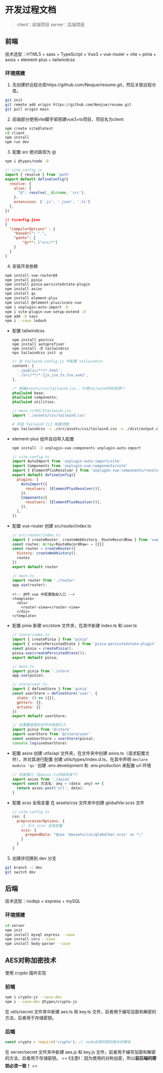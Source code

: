 # 开发过程文档

> client：前端项目
> server：后端项目

## 前端

技术选型：HTML5 + sass + TypeScript + Vue3 + vue-router + vite + pinia + axios + element-plus + tailwindcss

### 环境搭建

1. 先创建好远程仓库https://github.com/Neajue/resume.git，然后关联远程仓库。
  ```bash
  git init
  git remote add origin https://github.com/Neajue/resume.git 
  git pull origin main
  ```
2. 前端部分使用vite脚手架搭建vue3+ts项目，项目名为client
  ```bash
  npm create vite@latest
  cd client
  npm install
  npm run dev
  ```
3. 配置 src 绝对路径为 @
  ```bash
  npm i @types/node -D
  ```
  ```js
  // vite.config.js
  import { resolve } from 'path'
  export default defineConfig({
    resolve: {
      alias: {
        "@": resolve(__dirname, 'src'), 
      },
      extensions: ['.js', '.json', '.ts']
    },
  })
  ```
  ```json
  // tsconfig.json
  {
    "compilerOptions" : {
      "baseUrl": ".",
      "paths": {
          "@/*": ["src/*"]
      }
    }
  }
  ```
4. 安装开发依赖
  ```bash
  npm install vue-router@4
  npm install pinia
  npm install pinia-persistedstate-plugin
  npm install axios
  npm install qs
  npm install element-plus
  npm install @element-plus/icons-vue
  npm i unplugin-auto-import -D
  npm i vite-plugin-vue-setup-extend -D
  npm add -D sass 
  npm i --save lodash
  ```
  - 配置 tailwindcss
    ```
    npm install postcss
    npm install autoprefixer
    npm install -D tailwindcss
    npx tailwindcss init -p
    ```
    ```js
    // 在 tailwind.config.js 中配置 tailwindcss
    content: [
      './public/**/*.html',
      './src/**/*.{js,jsx,ts,tsx,vue}',
    ],
    ```
    ```css
    /* 新建assets/css/tailwind.css ，引用tailwind中的资源*/
    @tailwind base;
    @tailwind components;
    @tailwind utilities;
    ```
    ```js
    // main.ts中引入tailwind.css
    import './assets/css/tailwind.css'
    ```
    ```bash
    # 开启 Tailwind CLI 构建流程
    npx tailwindcss -i ./src/assets/css/tailwind.css -o ./dist/output.css --watch
    ```
  - element-plus 组件自动导入配置
    ```bash
    npm install -D unplugin-vue-components unplugin-auto-import
    ```
    ```js
    // vite.config.ts
    import AutoImport from 'unplugin-auto-import/vite'
    import Components from 'unplugin-vue-components/vite'
    import { ElementPlusResolver } from 'unplugin-vue-components/resolvers'
    export default defineConfig({
      plugins: [
        AutoImport({
          resolvers: [ElementPlusResolver()],
        }),
        Components({
          resolvers: [ElementPlusResolver()],
        }),
      ],
    })
    ```
  - 配置 vue-router
    创建 src/router/index.ts
    ```js
    // src/router/index.ts
    import { createRouter, createWebHistory, RouteRecordRaw } from 'vue-router'
    const routes: Array<RouteRecordRaw> = [{}]
    const router = createRouter({
      history: createWebHistory(), 
      routes
    })
    export default router
    ```
    ```js
    // main.ts
    import router from './router'
    app.use(router);
    ```
    ```vue
    <!-- APP.vue 中配置路由入口 -->
    <template>
      <div>
        <router-view></router-view>
      </div>
    </template>
    ```
  - 配置 pinia
    新建 src/store 文件夹，在其中新建 index.ts 和 user.ts
    ```js
    // store/index.ts
    import { createPinia } from "pinia"
    import { createPersistedState } from 'pinia-persistedstate-plugin'
    const pinia = createPinia();
    pinia.use(createPersistedState());
    export default pinia;
    ```
    ```js
    // main.ts
    import pinia from './store'
    app.use(pinia);
    ```
    ```js
    // store/user.ts
    import { defineStore } from 'pinia'
    const userStore = defineStore('user', {
      state: () => ({}),
      getters: {},
      actions: {}
    })
    export default userStore;
    ```
    ```js
    // 在需要使用的文件中局部引入
    import pinia from '@/store'
    import userStore from '@/store/user'
    const useUserStore = userStore(pinia);
    console.log(useUserStore)
    ```
  - 配置 axios
    创建 utils/api 文件夹，在文件夹中创建 axios.ts（请求配置文件），并对其进行配置
    创建 utils/types/index.d.ts，在其中声明 `declare module 'qs'`
    创建 .env.development 和 .env.production 来配置 url 环境
    ```js
    // 封装接口（在axios.ts同级目录下）
    import axios from './axios'
    export const 方法名: any = (data: any) => {
      return axios.post('url', data);
    }
    ```
  - 配置 scss 全局变量
    在 assets/css 文件夹中创建 globalVar.scss 文件 
    ```js
    // vite.config.ts
    css: {
      preprocessorOptions: {
        // 引入 scss 全局变量
        scss: {
          prependData: "@use '@assets/css/globalVar.scss' as *;"
        }
      }
    }
    ```
5. 创建并切换到 dev 分支
  ```bash
  git branch -c dev
  git switch dev
  ```

## 后端

技术选型：nodejs + express + mySQL

### 环境搭建

```bash
cd server
npm init
npm install mysql express --save
npm install cors --save
npm install body-parser --save
```

## AES对称加密技术

使用 crypto 插件实现

### 前端
```bash
npm i crypto-js --save-dev
npm i --save-dev @types/crypto-js
```
在 utils/secret 文件夹中新建 aes.ts 和 key.ts 文件，前者用于编写加密和解密的方法，后者用于存储密钥。


### 后端
```js
const crypto = require('crypto'); // node自带的密码相关的模块
```
在 server/secret 文件夹中新建 aes.js 和 key.js 文件，前者用于编写加密和解密的方法，后者用于存储密钥。
== ❗注意❗：因为使用的对称加密，所以**前后端的密钥必须一致！** ==